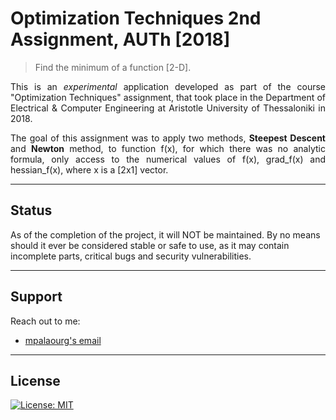 # Optimization Techniques 2nd Assignment, AUTh [2018]
> Find the minimum of a function [2-D].

<p align="justify">
This is an <i>experimental</i> application developed as part of the course "Optimization Techniques" assignment, that took place in the Department of Electrical & Computer Engineering at Aristotle University of Thessaloniki in 2018.
</p>
<p align="justify">
The goal of this assignment was to apply two methods, <b>Steepest Descent</b> and <b>Newton</b> method, to function f(x), for which there was no analytic formula, only access to the numerical values of f(x), grad_f(x) and hessian_f(x), where x is a [2x1] vector.
</p>

---

## Status

As of the completion of the project, it will NOT be maintained. By no means should it ever be considered stable or safe to use, as it may contain incomplete parts, critical bugs and security vulnerabilities.

---

## Support

Reach out to me:

- [mpalaourg's email](mailto:gbalaouras@gmail.com "gbalaouras@gmail.com")

---

## License

[![License: MIT](https://img.shields.io/badge/License-MIT-yellow.svg)](https://github.com/mpalaourg/Optimization_Techniques/blob/master/LICENSE)
